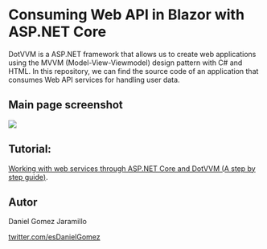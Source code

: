 # Consuming Web API in Blazor with ASP.NET Core

DotVVM is a ASP.NET framework that allows us to create web applications using the MVVM (Model-View-Viewmodel) design pattern with C# and HTML. In this repository, we can find the source code of an application that consumes Web API services for handling user data.

## Main page screenshot 

![](https://res.cloudinary.com/practicaldev/image/fetch/s--3scgJ9Jy--/c_limit%2Cf_auto%2Cfl_progressive%2Cq_auto%2Cw_880/https://dev-to-uploads.s3.amazonaws.com/i/78lur27swt44ytqehfys.png)

## Tutorial:

[Working with web services through ASP.NET Core and DotVVM (A step by step guide)](https://dev.to/dotvvm/working-with-web-services-through-asp-net-core-and-dotvvm-a-step-by-step-guide-2le).

## Autor

Daniel Gomez Jaramillo

[twitter.com/esDanielGomez](https://twitter.com/esDanielGomez)
